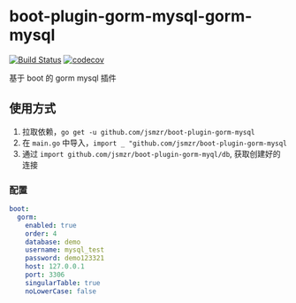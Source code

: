 # boot-plugin-gorm-mysql-gorm-mysql

[![Build Status](https://github.com/jsmzr/boot-plugin-gorm-mysql/workflows/Run%20Tests/badge.svg?branch=main)](https://github.com/jsmzr/boot-plugin-gorm-mysql/actions?query=branch%3Amain)
[![codecov](https://codecov.io/gh/jsmzr/boot-plugin-gorm-mysql/branch/main/graph/badge.svg?token=HNQCAN3UVR)](https://codecov.io/gh/jsmzr/boot-plugin-gorm-mysql)

基于 boot 的 gorm mysql 插件

## 使用方式

1. 拉取依赖，`go get -u github.com/jsmzr/boot-plugin-gorm-mysql`
2. 在 `main.go` 中导入，`import _ "github.com/jsmzr/boot-plugin-gorm-mysql`
3. 通过 `import github.com/jsmzr/boot-plugin-gorm-myql/db`, 获取创建好的连接

### 配置

```yaml
boot:
  gorm:
    enabled: true
    order: 4
    database: demo
    username: mysql_test
    password: demo123321
    host: 127.0.0.1
    port: 3306
    singularTable: true
    noLowerCase: false
```